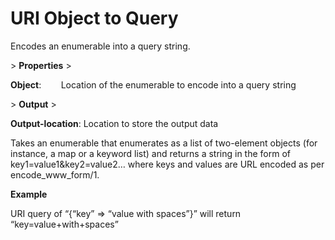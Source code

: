 # URI Object to Query

Encodes an enumerable into a query string.

&gt; **Properties**
&gt; 

**Object**:        Location of the enumerable to encode into a query string

&gt; **Output**
&gt; 

**Output-location**: Location to store the output data

Takes an enumerable that enumerates as a list of two-element objects (for instance, a map or a keyword list) and returns a string in the form of key1=value1&key2=value2… where keys and values are URL encoded as per encode_www_form/1.

**Example**

URI query of “{“key” =&gt; “value with spaces”}” will return “key=value+with+spaces”